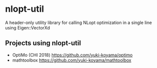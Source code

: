 # nlopt-util

A header-only utility library for calling NLopt optimization in a single line using Eigen::VectorXd

## Projects using nlopt-util

- OptiMo (CHI 2018) <https://github.com/yuki-koyama/optimo>
- mathtoolbox <https://github.com/yuki-koyama/mathtoolbox>
